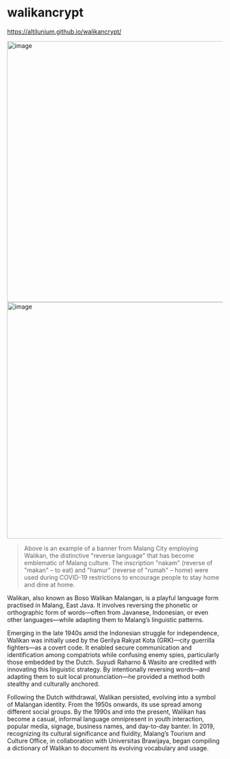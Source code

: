 # walikancrypt

https://altilunium.github.io/walikancrypt/


<img width="1095" height="610" alt="image" src="https://github.com/user-attachments/assets/4bf95310-3b1f-44ea-bc06-1fd1c20caee0" />


<img width="909" height="553" alt="image" src="https://github.com/user-attachments/assets/f7331b1e-ee90-44e8-b9e0-5770cb0ff792" />

> Above is an example of a banner from Malang City employing Walikan, the distinctive "reverse language" that has become emblematic of Malang culture. The inscription "nakam" (reverse of "makan" – to eat) and "hamur" (reverse of "rumah" – home) were used during COVID-19 restrictions to encourage people to stay home and dine at home.

Walikan, also known as Boso Walikan Malangan, is a playful language form practised in Malang, East Java. It involves reversing the phonetic or orthographic form of words—often from Javanese, Indonesian, or even other languages—while adapting them to Malang’s linguistic patterns.

Emerging in the late 1940s amid the Indonesian struggle for independence, Walikan was initially used by the Gerilya Rakyat Kota (GRK)—city guerrilla fighters—as a covert code. It enabled secure communication and identification among compatriots while confusing enemy spies, particularly those embedded by the Dutch. Suyudi Raharno & Wasito are credited with innovating this linguistic strategy. By intentionally reversing words—and adapting them to suit local pronunciation—he provided a method both stealthy and culturally anchored.

Following the Dutch withdrawal, Walikan persisted, evolving into a symbol of Malangan identity. From the 1950s onwards, its use spread among different social groups. By the 1990s and into the present, Walikan has become a casual, informal language omnipresent in youth interaction, popular media, signage, business names, and day-to-day banter. In 2019, recognizing its cultural significance and fluidity, Malang’s Tourism and Culture Office, in collaboration with Universitas Brawijaya, began compiling a dictionary of Walikan to document its evolving vocabulary and usage.
